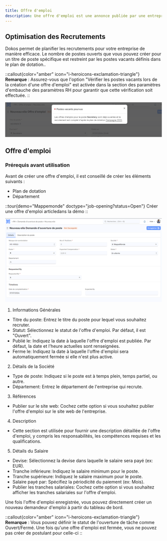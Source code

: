 ```yaml
---
title: Offre d'emploi
description: Une offre d'emploi est une annonce publiée par une entreprise pour signaler qu'elle recrute pour un poste spécifique. Elle décrit le poste à pourvoir, les qualifications requises, les responsabilités, le lieu de travail, et d'autres informations pertinentes pour attirer des candidats qualifiés.
---
```


## Optimisation des Recrutements

Dokos permet de planifier les recrutements pour votre entreprise de manière efficace. Le nombre de postes ouverts que vous pouvez créer pour un titre de poste spécifique est restreint par les postes vacants définis dans le plan de dotation..

::callout{color="amber" icon="i-heroicons-exclamation-triangle"}
**Remarque** : Assurez-vous que l'option "Vérifier les postes vacants lors de la création d'une offre d'emploi" est activée dans la section des paramètres d'embauche des paramètres RH pour garantir que cette vérification soit effectuée.
::

![Cette image permet de visualiser le message indiquant que les postes liés à la dotation en cours sont tous créés.](/RH6.png)

## Offre d'emploi

###  Prérequis avant utilisation

Avant de créer une offre d'emploi, il est conseillé de créer les éléments suivants :

- Plan de dotation
- Département

::tour{demo="Mappemonde" doctype="job-opening?status=Open"}
Créer une offre d'emploi articledans la démo
::

![Cette image permet de visualiser le formulaire : Offre d'emploi.](/RH3.png)

1. Informations Générales

- Titre du poste: Entrez le titre du poste pour lequel vous souhaitez recruter.
- Statut: Sélectionnez le statut de l'offre d'emploi. Par défaut, il est "Ouvert".
- Publié le: Indiquez la date à laquelle l'offre d'emploi est publiée. Par défaut, la date et l'heure actuelles sont renseignées.
- Ferme le: Indiquez la date à laquelle l'offre d'emploi sera automatiquement fermée si elle n'est plus active.

2. Détails de la Société

- Type de poste: Indiquez si le poste est à temps plein, temps partiel, ou autre.
- Département: Entrez le département de l'entreprise qui recrute.

3. Références
- Publier sur le site web: Cochez cette option si vous souhaitez publier l'offre d'emploi sur le site web de l'entreprise.

4. Description
- Cette section est utilisée pour fournir une description détaillée de l'offre d'emploi, y compris les responsabilités, les compétences requises et les qualifications.

5. Détails du Salaire
- Devise: Sélectionnez la devise dans laquelle le salaire sera payé (ex: EUR).
- Tranche inférieure: Indiquez le salaire minimum pour le poste.
- Tranche supérieure: Indiquez le salaire maximum pour le poste.
- Salaire payé par: Spécifiez la périodicité du paiement (ex: Mois).
- Publier les tranches salariales: Cochez cette option si vous souhaitez afficher les tranches salariales sur l'offre d'emploi.


Une fois l'offre d'emploi enregistrée, vous pouvez directement créer un nouveau demandeur d'emploi à partir du tableau de bord.

::callout{color="amber" icon="i-heroicons-exclamation-triangle"}
**Remarque** : Vous pouvez définir le statut de l'ouverture de tâche comme Ouvert/Fermé. Une fois qu'une offre d'emploi est fermée, vous ne pouvez pas créer de postulant pour celle-ci
::
